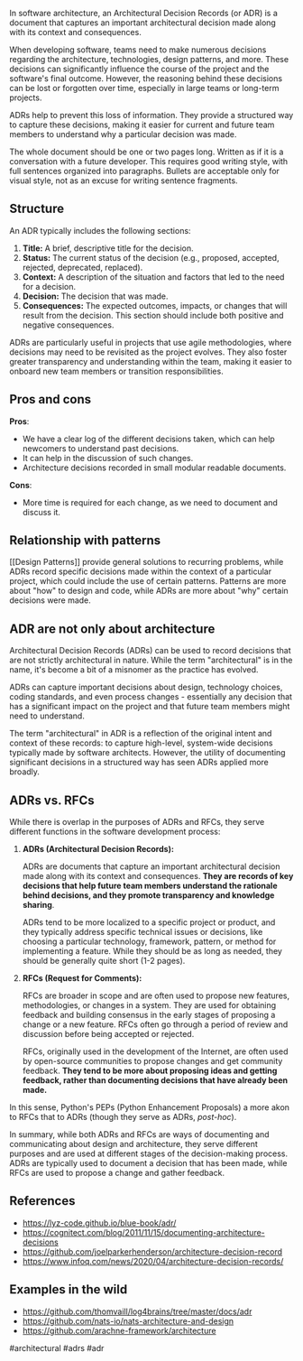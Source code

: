 In software architecture, an Architectural Decision Records (or ADR) is a document that captures an important architectural decision made along with its context and consequences.

When developing software, teams need to make numerous decisions regarding the architecture, technologies, design patterns, and more. These decisions can significantly influence the course of the project and the software's final outcome. However, the reasoning behind these decisions can be lost or forgotten over time, especially in large teams or long-term projects.

ADRs help to prevent this loss of information. They provide a structured way to capture these decisions, making it easier for current and future team members to understand why a particular decision was made.

The whole document should be one or two pages long. Written as if it is a conversation with a future developer. This requires good writing style, with full sentences organized into paragraphs. Bullets are acceptable only for visual style, not as an excuse for writing sentence fragments.

## Structure

An ADR typically includes the following sections:

1.  **Title:** A brief, descriptive title for the decision.
2.  **Status:** The current status of the decision (e.g., proposed, accepted, rejected, deprecated, replaced).
3.  **Context:** A description of the situation and factors that led to the need for a decision.
4.  **Decision:** The decision that was made.
5.  **Consequences:** The expected outcomes, impacts, or changes that will result from the decision. This section should include both positive and negative consequences.

ADRs are particularly useful in projects that use agile methodologies, where decisions may need to be revisited as the project evolves. They also foster greater transparency and understanding within the team, making it easier to onboard new team members or transition responsibilities.

## Pros and cons

**Pros**:

-   We have a clear log of the different decisions taken, which can help newcomers to understand past decisions.
-   It can help in the discussion of such changes.
-   Architecture decisions recorded in small modular readable documents.

**Cons**:

-   More time is required for each change, as we need to document and discuss it.


## Relationship with patterns

[[Design Patterns]] provide general solutions to recurring problems, while ADRs record specific decisions made within the context of a particular project, which could include the use of certain patterns. Patterns are more about "how" to design and code, while ADRs are more about "why" certain decisions were made.

## ADR are not only about architecture

Architectural Decision Records (ADRs) can be used to record decisions that are not strictly architectural in nature. While the term "architectural" is in the name, it's become a bit of a misnomer as the practice has evolved.

ADRs can capture important decisions about design, technology choices, coding standards, and even process changes - essentially any decision that has a significant impact on the project and that future team members might need to understand.

The term "architectural" in ADR is a reflection of the original intent and context of these records: to capture high-level, system-wide decisions typically made by software architects. However, the utility of documenting significant decisions in a structured way has seen ADRs applied more broadly.

## ADRs vs. RFCs

While there is overlap in the purposes of ADRs and RFCs, they serve different functions in the software development process:

1.  **ADRs (Architectural Decision Records):**

    ADRs are documents that capture an important architectural decision made along with its context and consequences. **They are records of key decisions that help future team members understand the rationale behind decisions, and they promote transparency and knowledge sharing**.

    ADRs tend to be more localized to a specific project or product, and they typically address specific technical issues or decisions, like choosing a particular technology, framework, pattern, or method for implementing a feature. While they should be as long as needed, they should be generally quite short (1-2 pages).

2.  **RFCs (Request for Comments):**

    RFCs are broader in scope and are often used to propose new features, methodologies, or changes in a system. They are used for obtaining feedback and building consensus in the early stages of proposing a change or a new feature. RFCs often go through a period of review and discussion before being accepted or rejected.

    RFCs, originally used in the development of the Internet, are often used by open-source communities to propose changes and get community feedback. **They tend to be more about proposing ideas and getting feedback, rather than documenting decisions that have already been made.**

In this sense, Python's PEPs (Python Enhancement Proposals) a more akon to RFCs that to ADRs (though they serve as ADRs, *post-hoc*).

In summary, while both ADRs and RFCs are ways of documenting and communicating about design and architecture, they serve different purposes and are used at different stages of the decision-making process. ADRs are typically used to document a decision that has been made, while RFCs are used to propose a change and gather feedback.

## References

- https://lyz-code.github.io/blue-book/adr/
- https://cognitect.com/blog/2011/11/15/documenting-architecture-decisions
- https://github.com/joelparkerhenderson/architecture-decision-record
- https://www.infoq.com/news/2020/04/architecture-decision-records/

## Examples in the wild

- https://github.com/thomvaill/log4brains/tree/master/docs/adr
- https://github.com/nats-io/nats-architecture-and-design
- https://github.com/arachne-framework/architecture

<!-- Keywords -->
#architectural #adrs #adr
<!-- /Keywords -->
